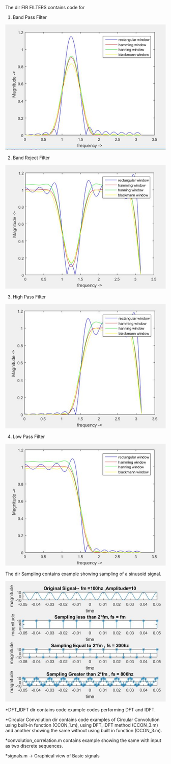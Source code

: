 The dir FIR FILTERS contains code for 

1) Band Pass Filter

![alt text](screenshots/BPF_op.JPG "O/P of Band Pass filter with wc1 = 1 and wc2 = 1.5 and order 30")

2) Band Reject Filter

![alt text](screenshots/BRF_op.JPG "O/P of Band Reject filter with wc1 = 1 and wc2 = 1.5 and order 30")

3) High Pass Filter

![alt text](screenshots/HPF_op.JPG "O/P of High Pass filter with wc = 1.5 and order 30")

4) Low Pass Filter

![alt text](screenshots/LPF_op.JPG "O/P of Low Pass filter with wc = 1.5 and order 30")


The dir Sampling contains example showing sampling of a sinusoid signal.

![alt text](screenshots/sampling.JPG "Sampling. Nyquist Theorem")

*DFT_IDFT dir contains code example codes performing DFT and IDFT.

*Circular Convolution dir contains code examples of Circular Convolution using built-in function (CCON_1.m), using DFT_IDFT method (CCON_3.m) and another showing the same without using built in function (CCON_3.m).

*convolution_correlation.m contains example showing the same with input as two discrete sequences.

*signals.m -> Graphical view of Basic signals

